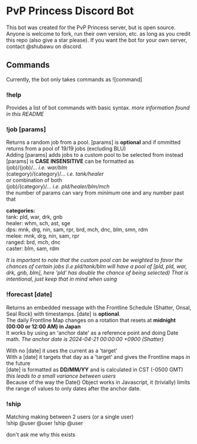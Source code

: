 # PvP Princess Discord Bot 

This bot was created for the PvP Princess server, but is open source. Anyone is welcome to fork, run their own version, etc. as long as you credit this repo (also give a star please). If you want the bot for your own server, contact @shubawu on discord.

## Commands

Currently, the bot only takes commands as !\[command]

### **!help** 

Provides a list of bot commands with basic syntax. *more information found in this README* 

### **!job \[params]** 

Returns a random job from a pool. \[params] is **optional** and if ommitted returns from a pool of 19/19 jobs (excluding BLU)  
Adding \[params] adds jobs to a custom pool to be selected from instead  
\[params] is **CASE INSENSITIVE** can be formatted as  
    (job)/(job)/...             *i.e. war/blm*  
    (category)/(category)/...   *i.e. tank/healer*   
or combination of both            
    (job)/(category)/...        *i.e. pld/healer/blm/mch*  
the number of params can vary from *minimum* one and any number past that  

**categories:**  
    tank: pld, war, drk, gnb   
    healer: whm, sch, ast, sge  
    dps: mnk, drg, nin, sam, rpr, brd, mch, dnc, blm, smn, rdm  
    melee: mnk, drg, nin, sam, rpr  
    ranged: brd, mch, dnc  
    caster: blm, sam, rdm  

*It is important to note that the custom pool can be weighted to favor the chances of certain jobs*
*\(i.e pld/tank/blm will have a pool of \[pld, pld, war, drk, gnb, blm], here 'pld' has double the chance of being selected)*
*That is intentional, just keep that in mind when using*

### **!forecast \[date]**   

Returns an embedded message with the Frontline Schedule (Shatter, Onsal, Seal Rock) with timestamps. \[date] is **optional**.  
The daily Frontline Map changes on a rotation that resets at **midnight (00:00 or 12:00 AM) in Japan**  
It works by using an 'anchor date' as a reference point and doing Date math.    *The anchor date is 2024-04-21 00:00:00 +0900 (Shatter)*  

With no \[date] it uses the current as a 'target'  
With a \[date] it targets that day as a 'target' and gives the Frontline maps in the future  
\[date] is formatted as **DD/MM/YY** and is calculated in CST \(-0500 GMT) *this leads to a small variance between users*  
Because of the way the Date() Object works in Javascript, it (trivially) limits the range of values to only dates after the anchor date.  

### **!ship** 

Matching making between 2 users (or a single user)  
!ship @user @user 
!ship @user

don't ask me why this exists 